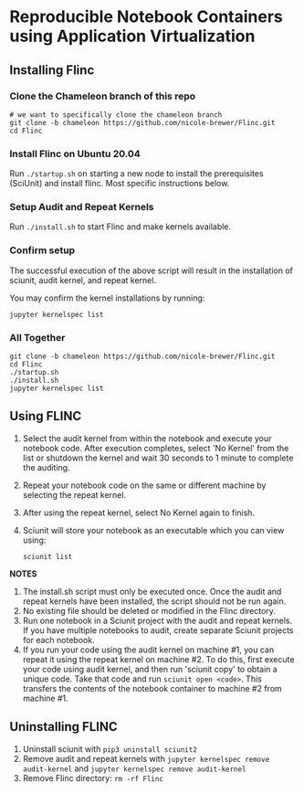 # Reproducible Notebook Containers using Application Virtualization

## Installing Flinc
### Clone the Chameleon branch of this repo
```
# we want to specifically clone the chameleon branch 
git clone -b chameleon https://github.com/nicole-brewer/Flinc.git
cd Flinc
```
### Install Flinc on Ubuntu 20.04
Run `./startup.sh` on starting a new node to install the prerequisites (SciUnit) and install flinc. Most specific instructions below.

### Setup Audit and Repeat Kernels
Run `./install.sh` to start Flinc and make kernels available.

### Confirm setup

The successful execution of the above script will result in the 
installation of sciunit, audit kernel, and repeat kernel.

You may confirm the kernel installations by running:
   
   `jupyter kernelspec list`

### All Together
```
git clone -b chameleon https://github.com/nicole-brewer/Flinc.git
cd Flinc
./startup.sh
./install.sh
jupyter kernelspec list
```

## Using FLINC

1. Select the audit kernel from within the notebook and execute your notebook 
code. After execution completes, select 'No Kernel' from the list or shutdown the kernel and wait 30 seconds to 1 minute to complete the auditing.
2. Repeat your notebook code on the same or different machine by selecting 
the repeat kernel.
3. After using the repeat kernel, select No Kernel again to finish.
4. Sciunit will store your notebook as an executable which you can 
view using:

   `sciunit list`

**NOTES**
1. The install.sh script must only be executed once.
   Once the audit and repeat kernels have been installed, the script 
should not be run again.
2. No existing file should be deleted or modified in the Flinc directory.
3. Run one notebook in a Sciunit project with the audit and repeat kernels. If you have multiple notebooks to audit, create separate Sciunit projects for each notebook.
4. If you run your code using the audit kernel on machine #1, you can repeat it using the repeat kernel on machine #2. To do this, first execute your code using audit kernel, and then run 'sciunit copy' to obtain a unique code. Take that code and run `sciunit open <code>`. This transfers the contents of the notebook container to machine #2 from machine #1.

## Uninstalling FLINC

1. Uninstall sciunit with `pip3 uninstall sciunit2`
2. Remove audit and repeat kernels with `jupyter kernelspec remove audit-kernel` and `jupyter kernelspec remove audit-kernel`
3. Remove Flinc directory: `rm -rf Flinc`

